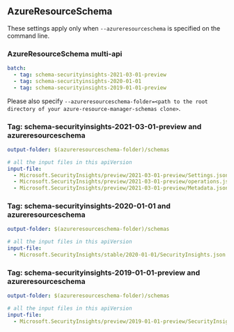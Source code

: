 ## AzureResourceSchema

These settings apply only when `--azureresourceschema` is specified on the command line.

### AzureResourceSchema multi-api

``` yaml $(azureresourceschema) && $(multiapi)
batch:
  - tag: schema-securityinsights-2021-03-01-preview
  - tag: schema-securityinsights-2020-01-01
  - tag: schema-securityinsights-2019-01-01-preview

```

Please also specify `--azureresourceschema-folder=<path to the root directory of your azure-resource-manager-schemas clone>`.

### Tag: schema-securityinsights-2021-03-01-preview and azureresourceschema

``` yaml $(tag) == 'schema-securityinsights-2021-03-01-preview' && $(azureresourceschema)
output-folder: $(azureresourceschema-folder)/schemas

# all the input files in this apiVersion
input-file:
  - Microsoft.SecurityInsights/preview/2021-03-01-preview/Settings.json
  - Microsoft.SecurityInsights/preview/2021-03-01-preview/operations.json
  - Microsoft.SecurityInsights/preview/2021-03-01-preview/Metadata.json

```

### Tag: schema-securityinsights-2020-01-01 and azureresourceschema

``` yaml $(tag) == 'schema-securityinsights-2020-01-01' && $(azureresourceschema)
output-folder: $(azureresourceschema-folder)/schemas

# all the input files in this apiVersion
input-file:
  - Microsoft.SecurityInsights/stable/2020-01-01/SecurityInsights.json

```

### Tag: schema-securityinsights-2019-01-01-preview and azureresourceschema

``` yaml $(tag) == 'schema-securityinsights-2019-01-01-preview' && $(azureresourceschema)
output-folder: $(azureresourceschema-folder)/schemas

# all the input files in this apiVersion
input-file:
  - Microsoft.SecurityInsights/preview/2019-01-01-preview/SecurityInsights.json

```
